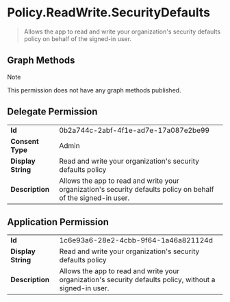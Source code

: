 # Policy.ReadWrite.SecurityDefaults

> Allows the app to read and write your organization's security defaults policy on behalf of the signed-in user.
## Graph Methods

> [!NOTE]
> This permission does not have any graph methods published.

## Delegate Permission
|||
|-|-|
|**Id**|0b2a744c-2abf-4f1e-ad7e-17a087e2be99|
|**Consent Type**|Admin|
|**Display String**|Read and write your organization's security defaults policy|
|**Description**|Allows the app to read and write your organization's security defaults policy on behalf of the signed-in user.|
## Application Permission
|||
|-|-|
|**Id**|1c6e93a6-28e2-4cbb-9f64-1a46a821124d|
|**Display String**|Read and write your organization's security defaults policy|
|**Description**|Allows the app to read and write your organization's security defaults policy, without a signed-in user.|

